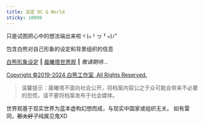 ```yaml
---
title: 设定 OC & World
sticky: 10000
---
```


只是试图把心中的想法端出来啦ヾ(๑╹ヮ╹๑)ﾉ”

包含白熊对自己形象的设定和背景组织的信息

[白熊形象设定](/world/oc) ‖ [晨曦塔世界观](/world) ‖ *敬请期待…*

[Copyright ©2019-2024 白熊工作室, All Rights Reserved.](/copyright)

<!-- more -->

> 温馨提示：晨曦塔不面向社会公开，将档案内容公之于众可能会带来不必要的恐慌，请不要将档案发布于社会媒体。

世界观基于现实世界为蓝本虚构幻想而成，与现实中国家或组织无关。
如有雷同，~~那太好了~~纯属见鬼XD
